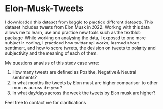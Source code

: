# Elon-Musk-Tweets
I downloaded this dataset from kaggle to practice different datasets. This dataset includes tweets from Elon Musk in 2022. Working with this data allows me to learn, use and practice new tools such as the textblob package. 
While working on analysing the data, I exposed to one more subject in coding, I practiced how twitter api works, learned about sentiment, and how to score tweets, the devision on tweets to polarity and subjectivity and the meaning of each of them. 

My questions anaylsis of this study case were: 

1. How many tweets are defined as Positive, Negative & Neutral sentiments?
2. In what months the tweets by Elon musk are higher comparison to other months across the year?
3. In what day/days across the week the tweets by Elon musk are higher?

Feel free to contact me for clarifications 

